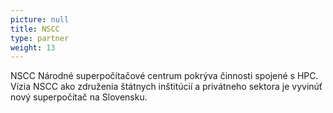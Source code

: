 ```yaml
---
picture: null
title: NSCC
type: partner
weight: 13
---
```


NSCC Národné superpočítačové centrum pokrýva činnosti spojené s HPC. Vízia NSCC ako združenia štátnych inštitúcií a privátneho sektora je vyvinúť nový superpočítač na Slovensku.